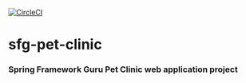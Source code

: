 
[![CircleCI](https://circleci.com/gh/frzhen/sfg-pet-clinic/tree/main.svg?style=svg)](https://circleci.com/gh/frzhen/sfg-pet-clinic/tree/main)

# sfg-pet-clinic

### Spring Framework Guru Pet Clinic web application project
